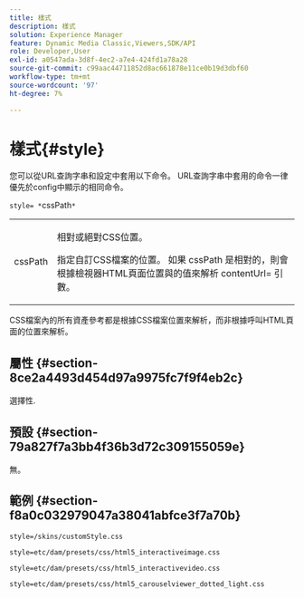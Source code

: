 ```yaml
---
title: 樣式
description: 樣式
solution: Experience Manager
feature: Dynamic Media Classic,Viewers,SDK/API
role: Developer,User
exl-id: a0547ada-3d8f-4ec2-a7e4-424fd1a78a28
source-git-commit: c99aac44711852d8ac661878e11ce0b19d3dbf60
workflow-type: tm+mt
source-wordcount: '97'
ht-degree: 7%

---
```


# 樣式{#style}

您可以從URL查詢字串和設定中套用以下命令。 URL查詢字串中套用的命令一律優先於config中顯示的相同命令。

`style= *`cssPath`*`

<table id="table_F800F787CF0342749B934DAEB600C0EB"> 
 <tbody> 
  <tr> 
   <td colname="col1"> <p> <span class="codeph"> <span class="varname"> cssPath</span> </span> </p> </td> 
   <td colname="col2"> <p> 相對或絕對CSS位置。 </p> <p>指定自訂CSS檔案的位置。 如果 <span class="codeph"><span class="varname"> cssPath</span></span> 是相對的，則會根據檢視器HTML頁面位置與的值來解析 <span class="codeph"> contentUrl=</span> 引數。 </p> </td> 
  </tr> 
 </tbody> 
</table>

CSS檔案內的所有資產參考都是根據CSS檔案位置來解析，而非根據呼叫HTML頁面的位置來解析。

## 屬性 {#section-8ce2a4493d454d97a9975fc7f9f4eb2c}

選擇性.

## 預設 {#section-79a827f7a3bb4f36b3d72c309155059e}

無。

## 範例 {#section-f8a0c032979047a38041abfce3f7a70b}

`style=/skins/customStyle.css`

`style=etc/dam/presets/css/html5_interactiveimage.css`

`style=etc/dam/presets/css/html5_interactivevideo.css`

`style=etc/dam/presets/css/html5_carouselviewer_dotted_light.css`
